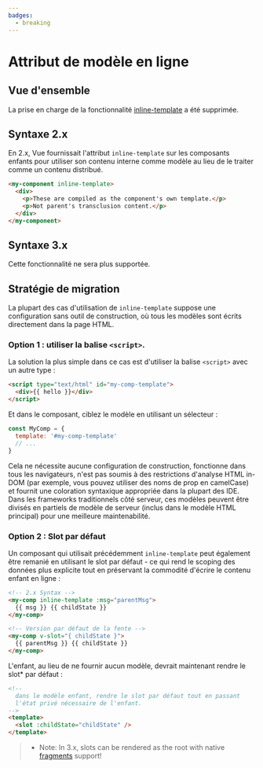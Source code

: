 ```yaml
---
badges:
  - breaking
---
```


# Attribut de modèle en ligne <MigrationBadges :badges="$frontmatter.badges" />

## Vue d'ensemble

La prise en charge de la fonctionnalité [inline-template](https://vuejs.org/v2/guide/components-edge-cases.html#Inline-Templates) a été supprimée.

## Syntaxe 2.x

En 2.x, Vue fournissait l'attribut `inline-template` sur les composants enfants pour utiliser son contenu interne comme modèle au lieu de le traiter comme un contenu distribué.

```html
<my-component inline-template>
  <div>
    <p>These are compiled as the component's own template.</p>
    <p>Not parent's transclusion content.</p>
  </div>
</my-component>
```

## Syntaxe 3.x

Cette fonctionnalité ne sera plus supportée.

## Stratégie de migration

La plupart des cas d'utilisation de `inline-template` suppose une configuration sans outil de construction, où tous les modèles sont écrits directement dans la page HTML.

### Option 1 : utiliser la balise `<script>`.

La solution la plus simple dans ce cas est d'utiliser la balise `<script>` avec un autre type :

```html
<script type="text/html" id="my-comp-template">
  <div>{{ hello }}</div>
</script>
```

Et dans le composant, ciblez le modèle en utilisant un sélecteur :

```js
const MyComp = {
  template: '#my-comp-template'
  // ...
}
```

Cela ne nécessite aucune configuration de construction, fonctionne dans tous les navigateurs, n'est pas soumis à des restrictions d'analyse HTML in-DOM (par exemple, vous pouvez utiliser des noms de prop en camelCase) et fournit une coloration syntaxique appropriée dans la plupart des IDE. Dans les frameworks traditionnels côté serveur, ces modèles peuvent être divisés en partiels de modèle de serveur (inclus dans le modèle HTML principal) pour une meilleure maintenabilité.

### Option 2 : Slot par défaut

Un composant qui utilisait précédemment `inline-template` peut également être remanié en utilisant le slot par défaut - ce qui rend le scoping des données plus explicite tout en préservant la commodité d'écrire le contenu enfant en ligne :

```html
<!-- 2.x Syntax -->
<my-comp inline-template :msg="parentMsg">
  {{ msg }} {{ childState }}
</my-comp>

<!-- Version par défaut de la fente -->
<my-comp v-slot="{ childState }">
  {{ parentMsg }} {{ childState }}
</my-comp>
```

L'enfant, au lieu de ne fournir aucun modèle, devrait maintenant rendre le slot\* par défaut :

```html
<!--
  dans le modèle enfant, rendre le slot par défaut tout en passant
  l'état privé nécessaire de l'enfant.
-->
<template>
  <slot :childState="childState" />
</template>
```

> - Note: In 3.x, slots can be rendered as the root with native [fragments](/guide/migration/fragments) support!
